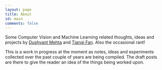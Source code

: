 ```yaml
---
layout: page
title: About
id: main
comments: false
---
```


Some Computer Vision and Machine Learning related thoughts, ideas and projects by [Dushyant Mehta](http://people.mpi-inf.mpg.de/~dmehta/) and [Tianqi Fan](http://tfan.site). Also the occasional rant!

This is a work in progress at the moment as notes, ideas and experiments collected over the past couple of years are being compiled. The draft posts are there to give the reader an idea of the things being worked upon.